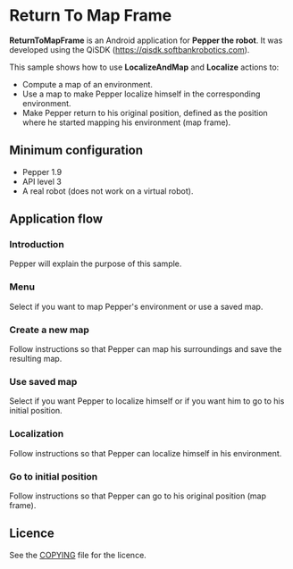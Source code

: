 # Return To Map Frame

**ReturnToMapFrame** is an Android application for **Pepper the robot**.
It was developed using the QiSDK (https://qisdk.softbankrobotics.com).

This sample shows how to use **LocalizeAndMap** and **Localize**
actions to:

* Compute a map of an environment.
* Use a map to make Pepper localize himself in the corresponding
environment.
* Make Pepper return to his original position, defined as the position
  where he started mapping his environment (map frame).

## Minimum configuration

* Pepper 1.9
* API level 3
* A real robot (does not work on a virtual robot).

## Application flow

### Introduction

Pepper will explain the purpose of this sample.

### Menu

Select if you want to map Pepper's environment or use a saved map.

### Create a new map

Follow instructions so that Pepper can map his surroundings and save
the resulting map.

### Use saved map

Select if you want Pepper to localize himself or if you want him to go
to his initial position.

### Localization

Follow instructions so that Pepper can localize himself in his
environment.

### Go to initial position

Follow instructions so that Pepper can go to his original position
(map frame).

## Licence

See the [COPYING](COPYING.md) file for the licence.
